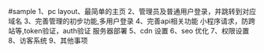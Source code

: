 #sample
1、pc layout、最简单的主页
2、管理员及普通用户登录，并跳转到对应域名
3、完善管理的初步功能,多用户登录
4、完善api相关功能 小程序请求，防跨站等,token验证，auth验证
服务器部署
5、cdn 设置
6、seo 优化
7、权限设置
8、访客系统
9、其他事项
